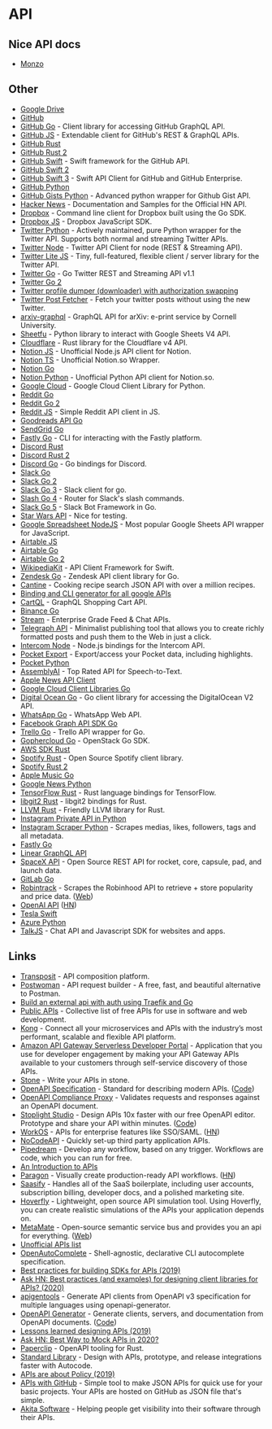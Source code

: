 # API

## Nice API docs

* [Monzo](https://docs.monzo.com/#introduction)

## Other

* [Google Drive](https://github.com/prasmussen/gdrive)
* [GitHub](https://developer.github.com/v3/)
* [GitHub Go](https://github.com/shurcooL/githubv4) - Client library for accessing GitHub GraphQL API.
* [GitHub JS](https://github.com/octokit/core.js) - Extendable client for GitHub's REST & GraphQL APIs.
* [GitHub Rust](https://github.com/softprops/hubcaps)
* [GitHub Rust 2](https://github.com/XAMPPRocky/octocrab)
* [GitHub Swift](https://github.com/mdiep/Tentacle) - Swift framework for the GitHub API.
* [GitHub Swift 2](https://github.com/serhii-londar/GithubAPI)
* [GitHub Swift 3](https://github.com/nerdishbynature/octokit.swift) - Swift API Client for GitHub and GitHub Enterprise.
* [GitHub Python](https://github.com/PyGithub/PyGithub)
* [GitHub Gists Python](https://github.com/softvar/simplegist) - Advanced python wrapper for Github Gist API.
* [Hacker News](https://github.com/HackerNews/API) - Documentation and Samples for the Official HN API.
* [Dropbox](https://github.com/dropbox/dbxcli) - Command line client for Dropbox built using the Go SDK.
* [Dropbox JS](https://github.com/dropbox/dropbox-sdk-js) - Dropbox JavaScript SDK.
* [Twitter Python](https://github.com/ryanmcgrath/twython) - Actively maintained, pure Python wrapper for the Twitter API. Supports both normal and streaming Twitter APIs.
* [Twitter Node](https://github.com/ttezel/twit) - Twitter API Client for node \(REST & Streaming API\).
* [Twitter Lite JS](https://github.com/draftbit/twitter-lite) - Tiny, full-featured, flexible client / server library for the Twitter API.
* [Twitter Go](https://github.com/dghubble/go-twitter) - Go Twitter REST and Streaming API v1.1
* [Twitter Go 2](https://github.com/bloveless/tweetgo)
* [Twitter profile dumper \(downloader\) with authorization swapping](https://github.com/snovvcrash/tweetlord)
* [Twitter Post Fetcher](https://github.com/jasonmayes/Twitter-Post-Fetcher) - Fetch your twitter posts without using the new Twitter.
* [arxiv-graphql](https://github.com/prabhuomkar/arxiv-graphql) - GraphQL API for arXiv: e-print service by Cornell University.
* [Sheetfu](https://github.com/socialpoint-labs/sheetfu) - Python library to interact with Google Sheets V4 API.
* [Cloudflare](https://github.com/cloudflare/cloudflare-rs) - Rust library for the Cloudflare v4 API.
* [Notion JS](https://github.com/dragonman225/notionapi-agent) - Unofficial Node.js API client for Notion.
* [Notion TS](https://github.com/cstrnt/notion-api) - Unofficial Notion.so Wrapper.
* [Notion Go](https://github.com/kjk/notionapi)
* [Notion Python](https://github.com/jamalex/notion-py) - Unofficial Python API client for Notion.so.
* [Google Cloud](https://github.com/googleapis/google-cloud-python) - Google Cloud Client Library for Python.
* [Reddit Go](https://github.com/turnage/graw)
* [Reddit Go 2](https://github.com/jzelinskie/geddit)
* [Reddit JS](https://github.com/feross/reddit) - Simple Reddit API client in JS.
* [Goodreads API Go](https://github.com/KyleBanks/goodreads)
* [SendGrid Go](https://github.com/sendgrid/sendgrid-go)
* [Fastly Go](https://github.com/fastly/cli) - CLI for interacting with the Fastly platform.
* [Discord Rust](https://github.com/twilight-rs/twilight)
* [Discord Rust 2](https://github.com/serenity-rs/serenity)
* [Discord Go](https://github.com/bwmarrin/discordgo) - Go bindings for Discord.
* [Slack Go](https://github.com/nlopes/slack)
* [Slack Go 2](https://github.com/slack-go/slack)
* [Slack Go 3](https://github.com/lestrrat-go/slack) - Slack client for go.
* [Slash Go 4](https://github.com/htdvisser/slash) - Router for Slack's slash commands.
* [Slack Go 5](https://github.com/shomali11/slacker) - Slack Bot Framework in Go.
* [Star Wars API](https://swapi.co/) - Nice for testing.
* [Google Spreadsheet NodeJS](https://github.com/theoephraim/node-google-spreadsheet) - Most popular Google Sheets API wrapper for JavaScript.
* [Airtable JS](https://github.com/Airtable/airtable.js)
* [Airtable Go](https://github.com/fabioberger/airtable-go)
* [Airtable Go 2](https://github.com/brianloveswords/airtable)
* [WikipediaKit](https://github.com/Raureif/WikipediaKit) - API Client Framework for Swift.
* [Zendesk Go](https://github.com/nukosuke/go-zendesk) - Zendesk API client library for Go.
* [Cantine](https://github.com/caio/cantine) - Cooking recipe search JSON API with over a million recipes.
* [Binding and CLI generator for all google APIs](https://github.com/google-apis-rs/generator)
* [CartQL](https://cartql.com/) - GraphQL Shopping Cart API.
* [Binance Go](https://github.com/pdepip/go-binance)
* [Stream](https://getstream.io/) - Enterprise Grade Feed & Chat APIs.
* [Telegraph API](https://telegra.ph/api) - Minimalist publishing tool that allows you to create richly formatted posts and push them to the Web in just a click.
* [Intercom Node](https://github.com/intercom/intercom-node) - Node.js bindings for the Intercom API.
* [Pocket Export](https://github.com/karlicoss/pockexport) - Export/access your Pocket data, including highlights.
* [Pocket Python](https://github.com/tapanpandita/pocket)
* [AssemblyAI](https://www.assemblyai.com/) - Top Rated API for Speech-to-Text.
* [Apple News API Client](https://github.com/Robert-Fairley/apple-news-client)
* [Google Cloud Client Libraries Go](https://github.com/googleapis/google-cloud-go)
* [Digital Ocean Go](https://github.com/digitalocean/godo) - Go client library for accessing the DigitalOcean V2 API.
* [WhatsApp Go](https://github.com/Rhymen/go-whatsapp) - WhatsApp Web API.
* [Facebook Graph API SDK Go](https://github.com/huandu/facebook)
* [Trello Go](https://github.com/adlio/trello) - Trello API wrapper for Go.
* [Gophercloud Go](https://github.com/gophercloud/gophercloud) - OpenStack Go SDK.
* [AWS SDK Rust](https://github.com/rusoto/rusoto)
* [Spotify Rust](https://github.com/librespot-org/librespot) - Open Source Spotify client library.
* [Spotify Rust 2](https://github.com/plietar/librespot)
* [Apple Music Go](https://github.com/minchao/go-apple-music)
* [Google News Python](https://github.com/kotartemiy/pygooglenews)
* [TensorFlow Rust](https://github.com/tensorflow/rust) - Rust language bindings for TensorFlow.
* [libgit2 Rust](https://github.com/rust-lang/git2-rs) - libgit2 bindings for Rust.
* [LLVM Rust](https://github.com/zshipko/llama) - Friendly LLVM library for Rust.
* [Instagram Private API in Python](https://github.com/ping/instagram_private_api)
* [Instagram Scraper Python](https://github.com/realsirjoe/instagram-scraper) - Scrapes medias, likes, followers, tags and all metadata.
* [Fastly Go](https://github.com/fastly/go-fastly)
* [Linear GraphQL API](https://github.com/linearapp/linear/blob/master/docs/API.md)
* [SpaceX API](https://github.com/r-spacex/SpaceX-API) - Open Source REST API for rocket, core, capsule, pad, and launch data.
* [GitLab Go](https://github.com/xanzy/go-gitlab)
* [Robintrack](https://github.com/Ameobea/robintrack) - Scrapes the Robinhood API to retrieve + store popularity and price data. \([Web](http://robintrack.net/)\)
* [OpenAI API](https://beta.openai.com/) \([HN](https://news.ycombinator.com/item?id=23489653)\)
* [Tesla Swift](https://github.com/jonasman/TeslaSwift)
* [Azure Python](https://github.com/Azure/azure-rest-api-specs)
* [TalkJS](https://talkjs.com/) - Chat API and Javascript SDK for websites and apps.

## Links

* [Transposit](https://www.transposit.com/) - API composition platform.
* [Postwoman](https://github.com/liyasthomas/postwoman) - API request builder - A free, fast, and beautiful alternative to Postman.
* [Build an external api with auth using Traefik and Go](https://rogerwelin.github.io/traefik/api/go/auth/2019/08/19/build-external-api-with-trafik-go.html)
* [Public APIs](https://github.com/public-apis/public-apis) - Collective list of free APIs for use in software and web development.
* [Kong](https://konghq.com/) - Connect all your microservices and APIs with the industry’s most performant, scalable and flexible API platform.
* [Amazon API Gateway Serverless Developer Portal](https://github.com/awslabs/aws-api-gateway-developer-portal) - Application that you use for developer engagement by making your API Gateway APIs available to your customers through self-service discovery of those APIs.
* [Stone](https://github.com/dropbox/stone) - Write your APIs in stone.
* [OpenAPI Specification](https://www.openapis.org/) - Standard for describing modern APIs. \([Code](https://github.com/OAI/OpenAPI-Specification)\)
* [OpenAPI Compliance Proxy](https://github.com/EXXETA/openapi-cop) - Validates requests and responses against an OpenAPI document.
* [Stoplight Studio](https://stoplight.io/studio) - Design APIs 10x faster with our free OpenAPI editor. Prototype and share your API within minutes. \([Code](https://github.com/stoplightio/studio)\)
* [WorkOS](https://workos.com/) - APIs for enterprise features like SSO/SAML. \([HN](https://news.ycombinator.com/item?id=22607402)\)
* [NoCodeAPI](https://nocodeapi.com/) - Quickly set-up third party application APIs.
* [Pipedream](https://pipedream.com/) - Develop any workflow, based on any trigger. Workflows are code, which you can run for free.
* [An Introduction to APIs](https://zapier.com/learn/apis/)
* [Paragon](https://www.useparagon.com/) - Visually create production-ready API workflows. \([HN](https://news.ycombinator.com/item?id=22813834)\)
* [Saasify](https://saasify.sh/) - Handles all of the SaaS boilerplate, including user accounts, subscription billing, developer docs, and a polished marketing site.
* [Hoverfly](https://github.com/SpectoLabs/hoverfly) - Lightweight, open source API simulation tool. Using Hoverfly, you can create realistic simulations of the APIs your application depends on.
* [MetaMate](https://github.com/metamatex/metamate) - Open-source semantic service bus and provides you an api for everything. \([Web](https://metamate.io/)\)
* [Unofficial APIs list](https://github.com/Rolstenhouse/unofficial-apis)
* [OpenAutoComplete](https://github.com/openautocomplete/openautocomplete) - Shell-agnostic, declarative CLI autocomplete specification.
* [Best practices for building SDKs for APIs \(2019\)](https://www.moesif.com/blog/technical/sdks/Best-Practices-for-Building-SDKs-for-APIs/)
* [Ask HN: Best practices \(and examples\) for designing client libraries for APIs? \(2020\)](https://news.ycombinator.com/item?id=23283551)
* [apigentools](https://github.com/DataDog/apigentools) - Generate API clients from OpenAPI v3 specification for multiple languages using openapi-generator.
* [OpenAPI Generator](https://openapi-generator.tech/) - Generate clients, servers, and documentation from OpenAPI documents. \([Code](https://github.com/OpenAPITools/openapi-generator)\)
* [Lessons learned designing APIs \(2019\)](https://menduz.com/posts/2019.05.07)
* [Ask HN: Best Way to Mock APIs in 2020?](https://news.ycombinator.com/item?id=23515857)
* [Paperclip](https://github.com/wafflespeanut/paperclip) - OpenAPI tooling for Rust.
* [Standard Library](https://stdlib.com/) - Design with APIs, prototype, and release integrations faster with Autocode.
* [APIs are about Policy \(2019\)](https://acko.net/blog/apis-are-about-policy/)
* [APIs with GitHub](https://github.com/mddanishyusuf/json-apis-with-github) - Simple tool to make JSON APIs for quick use for your basic projects. Your APIs are hosted on GitHub as JSON file that's simple.
* [Akita Software](https://www.akitasoftware.com/) - Helping people get visibility into their software through their APIs.

